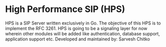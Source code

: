 # High Performance SIP (HPS)
HPS is a SIP Server written exclusively in Go. The objective of this HPS is to implement the RFC 3261.
HPS is going to be a signaling layer for now wherein other modules will be added like authentication, database support, application support etc.
Developed and maintained by:
Sarvesh Chitko